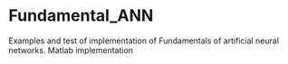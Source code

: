 # Fundamental_ANN
Examples and test of implementation of Fundamentals of artificial neural networks. Matlab implementation

